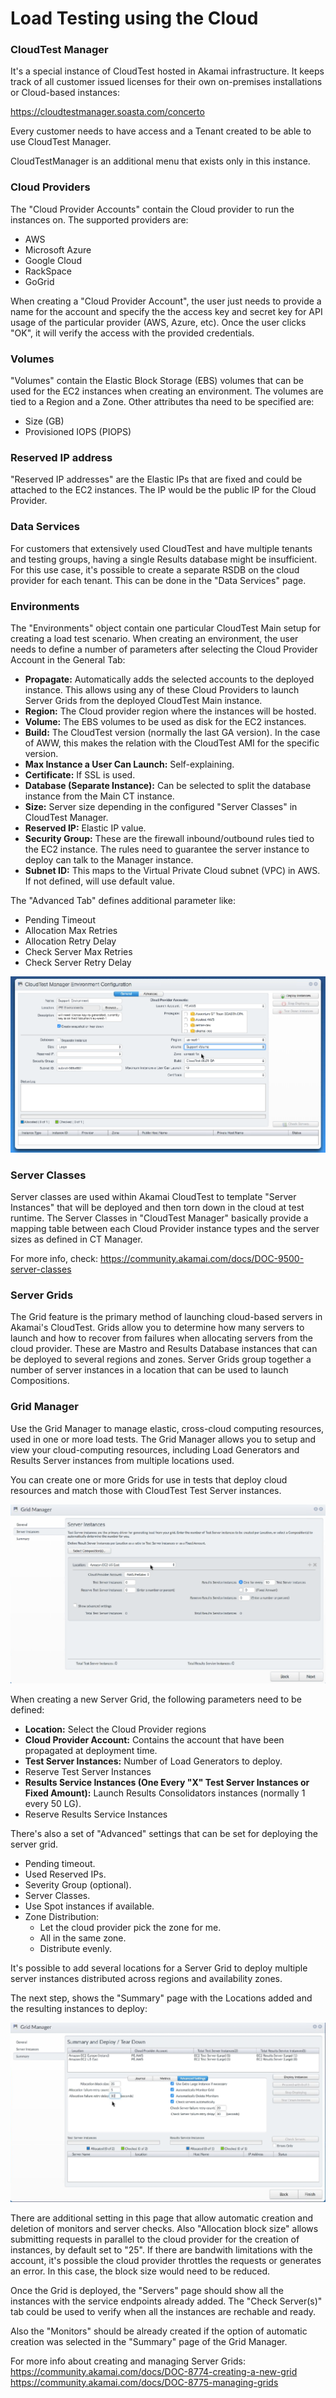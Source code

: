 # Load Testing using the Cloud

### CloudTest Manager
It's a special instance of CloudTest hosted in Akamai infrastructure. It keeps track of all customer issued licenses for their own on-premises installations or Cloud-based instances:

https://cloudtestmanager.soasta.com/concerto

Every customer needs to have access and a Tenant created to be able to use CloudTest Manager.

CloudTestManager is an additional menu that exists only in this instance.

### Cloud Providers
The "Cloud Provider Accounts" contain the Cloud provider to run the instances on. The supported providers are:
  - AWS
  - Microsoft Azure
  - Google Cloud
  - RackSpace
  - GoGrid

When creating a "Cloud Provider Account", the user just needs to provide a name for the account and specify the the access key and secret key for API usage of the particular provider (AWS, Azure, etc). Once the user clicks "OK", it will verify the access with the provided credentials.

### Volumes
"Volumes" contain the Elastic Block Storage (EBS) volumes that can be used for the EC2 instances when creating an environment. The volumes are tied to a Region and a Zone. Other attributes tha need to be specified are:
  * Size (GB)
  * Provisioned IOPS (PIOPS)

### Reserved IP address
"Reserved IP addresses" are the Elastic IPs that are fixed and could be attached to the EC2 instances. The IP would be the public IP for the Cloud Provider.

### Data Services
For customers that extensively used CloudTest and have multiple tenants and testing groups, having a single Results database might be insufficient. For this use case, it's possible to create a separate RSDB on the cloud provider for each tenant. This can be done in the "Data Services" page.

### Environments
The "Environments" object contain one particular CloudTest Main setup for creating a load test scenario. When creating an environment, the user needs to define a number of parameters after selecting the Cloud Provider Account in the General Tab:

  * **Propagate:** Automatically adds the selected accounts to the deployed instance. This allows using any of these Cloud Providers to launch Server Grids from the deployed CloudTest Main instance.
  * **Region:** The Cloud provider region where the instances will be hosted.
  * **Volume:** The EBS volumes to be used as disk for the EC2 instances.
  * **Build:** The CloudTest version (normally the last GA version). In the case of AWW, this makes the relation with the CloudTest AMI for the specific version.
  * **Max Instance a User Can Launch:** Self-explaining.
  * **Certificate:** If SSL is used.
  * **Database (Separate Instance):** Can be selected to split the database instance from the Main CT instance.
  * **Size:** Server size depending in the configured "Server Classes" in CloudTest Manager.
  * **Reserved IP:** Elastic IP value.
  * **Security Group:** These are the firewall inbound/outbound rules tied to the EC2 instance. The rules need to guarantee the server instance to deploy can talk to the  Manager instance.
  * **Subnet ID:** This maps to the Virtual Private Cloud subnet (VPC) in AWS. If not defined, will use default value.

The "Advanced Tab" defines additional parameter like:

  * Pending Timeout
  * Allocation Max Retries
  * Allocation Retry Delay
  * Check Server Max Retries
  * Check Server Retry Delay

![CloudTest Environment](./images/cloudtest_environment.png)

### Server Classes
Server classes are used within Akamai CloudTest to template "Server Instances" that will be deployed and then torn down in the cloud at test runtime. The Server Classes in "CloudTest Manager" basically provide a mapping table between each Cloud Provider instance types and the server sizes as defined in CT Manager.

For more info, check:
https://community.akamai.com/docs/DOC-9500-server-classes

### Server Grids
The Grid feature is the primary method of launching cloud-based servers in Akamai's CloudTest. Grids allow you to determine how many servers to launch and how to recover from failures when allocating servers from the cloud provider. These are Mastro and Results Database instances that can be deployed to several regions and zones. Server Grids group together a number of server instances in a location that can be used to launch Compositions.

### Grid Manager
Use the Grid Manager to manage elastic, cross-cloud computing resources, used in one or more load tests. The Grid Manager allows you to setup and view your cloud-computing resources, including Load Generators and Results Server instances from multiple locations used.

You can create one or more Grids for use in tests that deploy cloud resources and match those with CloudTest Test Server instances.

![CloudTest Grid Manager](./images/cloudtest_grid_manager.png)

When creating a new Server Grid, the following parameters need to be defined:

 * **Location:** Select the Cloud Provider regions
 * **Cloud Provider Account:** Contains the account that have been propagated at deployment time.
 * **Test Server Instances:** Number of Load Generators to deploy.
 * Reserve Test Server Instances
 * **Results Service Instances (One Every "X" Test Server Instances or Fixed Amount):** Launch Results Consolidators instances (normally 1 every 50 LG).
 * Reserve Results Service Instances

There's also a set of "Advanced" settings that can be set for deploying the server grid.

  * Pending timeout.
  * Used Reserved IPs.
  * Severity Group (optional).
  * Server Classes.
  * Use Spot instances if available.
  * Zone Distribution:
    - Let the cloud provider pick the zone for me.
    - All in the same zone.
    - Distribute evenly.

It's possible to add several locations for a Server Grid to deploy multiple server instances distributed across regions and availability zones.

The next step, shows the "Summary" page with the Locations added and the resulting instances to deploy:

![CloudTest Grid Manager Summary](./images/cloudtest_grid_manager_summary.png)

There are additional setting in this page that allow automatic creation and deletion of monitors and server checks. Also "Allocation block size" allows submitting requests in parallel to the cloud provider for the creation of instances, by default set to "25". If there are bandwith limitations with the account, it's possible the cloud provider throttles the requests or generates an error. In this case, the block size would need to be reduced.

Once the Grid is deployed, the "Servers" page should show all the instances with the service endpoints already added. The "Check Server(s)" tab could be used to verify when all the instances are rechable and ready.

Also the "Monitors" should be already created if the option of automatic creation was selected in the "Summary" page of the Grid Manager.

For more info about creating and managing Server Grids:
https://community.akamai.com/docs/DOC-8774-creating-a-new-grid
https://community.akamai.com/docs/DOC-8775-managing-grids

